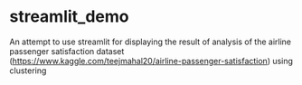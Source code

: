 # streamlit_demo
An attempt to use streamlit for displaying the result of analysis of the airline passenger satisfaction dataset (https://www.kaggle.com/teejmahal20/airline-passenger-satisfaction) using clustering
